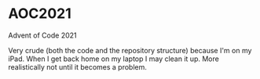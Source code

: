 # AOC2021
Advent of Code 2021

Very crude (both the code and the repository structure) because I'm on my iPad. When I get back home on my laptop I may clean it up. More realistically not until it becomes a problem.
